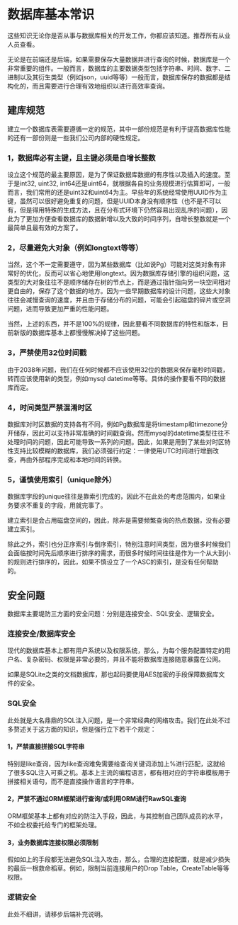 # 数据库基本常识

这些知识无论你是否从事与数据库相关的开发工作，你都应该知道。推荐所有从业人员查看。

无论是在前端还是后端，如果需要保存大量数据并进行查询的时候，数据库是一个非常重要的组件。一般而言，数据库的主要数据类型包括字符串、时间、数字、二进制以及其衍生类型（例如json，uuid等等）一般而言，数据库保存的数据都是结构化的，而且需要进行合理有效地组织以进行高效率查询。

## 建库规范

建立一个数据库表需要遵循一定的规范，其中一部份规范是有利于提高数据库性能的还有一部份则是一些我们公司内部的硬性规定。

### 1，数据库必有主键，且主键必须是自增长整数

设立这个规范的最主要原因，是为了保证数据库数据的有序性以及插入的速度。至于是int32, uint32, int64还是uint64，就根据各自的业务规模进行估算即可，一般而言，我们常用的还是uint32和uint64为主。早些年的系统经常使用UUID作为主键，虽然可以很好避免重复的问题，但是UUID本身没有顺序性（也不是不可以有，但是得用特殊的生成方法，且在分布式环境下仍然容易出现乱序的问题），因此为了更加方便查看数据库的数据新增以及大致的时间序列，自增长整数就是一个最简单且最有效的方案了。

### 2，尽量避免大对象（例如longtext等等）

当然，这个不一定需要遵守，因为某些数据库（比如说Pg）可能对这类对象有非常好的优化，反而可以省心地使用longtext。因为数据库存储引擎的组织问题，这类型的大对象往往不是顺序储存在树的节点上，而是通过指针指向另一块空间相对更自由的，保存了这个数据的地方。因为一些早期数据库的设计问题，这些大对象往往会减慢查询的速度，并且由于存储分布的问题，可能会引起磁盘的碎片或空洞问题，进而导致更加严重的性能问题。

当然，上述的东西，并不是100%的规律，因此要看不同数据库的特性和版本，目前新版的数据库基本上都慢慢解决掉了这些问题。

### 3，严禁使用32位时间戳

由于2038年问题，我们在任何时候都不应该使用32位的数据来保存毫秒时间戳，转而应该使用新的类型，例如mysql datetime等等。具体的操作要看不同的数据库而定。

### 4，时间类型严禁混淆时区

数据库对时区数据的支持各有不同，例如Pg数据库是将timestamp和timezone分开储存，因此可以支持非常准确的时间戳查询。然而mysql的datetime类型往往不处理时间的问题，因此可能导致一系列的问题。因此，如果是用到了某些对时区特性支持比较模糊的数据库，我们必须强行约定：一律使用UTC时间进行增删改查，再由外部程序完成和本地时间的转换。

### 5，谨慎使用索引（unique除外）

数据库字段的unique往往是靠索引完成的，因此不在此处的考虑范围内，如果业务要求不重复的字段，用就完事了。

建立索引是会占用磁盘空间的，因此，除非是需要频繁查询的热点数据，没有必要建立索引。

除此之外，索引也分正序索引与倒序索引，特别注意时间类型，因为很多时候我们会面临按时间先后顺序进行排序的需求，而很多时候时间往往是作为一个从大到小的规则进行排序的，因此，如果不慎设立了一个ASC的索引，是没有任何帮助的。

## 安全问题

数据库主要堤防三方面的安全问题：分别是连接安全、SQL安全、逻辑安全。

### 连接安全/数据库安全

现代的数据库基本上都有用户系统以及权限系统，那么，为每个服务配置特定的用户名、复杂密码、权限是非常必要的，并且不能将数据库连接随意暴露在公网。

如果是SQLite之类的文档数据库，那也起码要使用AES加密的手段保障数据库文件的安全。

### SQL安全

此处就是大名鼎鼎的SQL注入问题，是一个非常经典的网络攻击。我们在此处不过多赘述关于这方面的知识，但是强行立下若干个规定：

#### 1，严禁直接拼接SQL字符串

特别是like查询，因为like查询难免需要给查询关键词添加上%进行匹配，这就给了很多SQL注入可乘之机。基本上主流的编程语言，都有相对应的字符串模板用于拼接相关语句，而不是直接操作语言的字符串。

#### 2，严禁不通过ORM框架进行查询/或利用ORM进行RawSQL查询

ORM框架基本上都有对应的防注入手段，因此，与其控制自己团队成员的水平，不如全权委托给专门的框架处理。

#### 3，业务数据库连接权限必须限制

假如如上的手段都无法避免SQL注入攻击，那么，合理的连接配置，就是减少损失的最后一根救命稻草。例如，限制当前连接用户的Drop Table，CreateTable等等权限。

### 逻辑安全

此处不细讲，请移步后端补充说明。